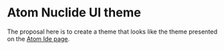 # Atom Nuclide UI theme

The proposal here is to create a theme that looks like the theme presented on the [Atom Ide page](https://atom.io/ide).
